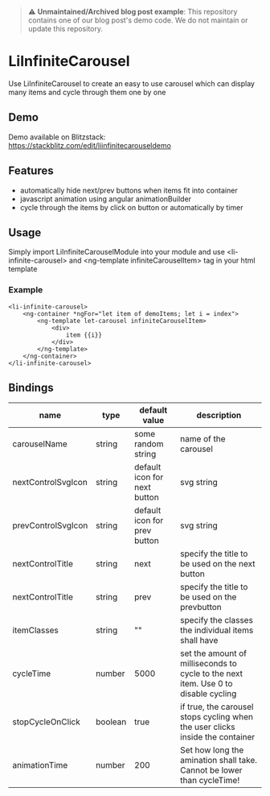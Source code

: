 > :warning: **Unmaintained/Archived blog post example**: This repository contains one of our blog post's demo code. We do not maintain or update this repository. 

# LiInfiniteCarousel

Use LiInfiniteCarousel to create an easy to use carousel which can display many items and cycle through them one by one

## Demo
Demo available on Blitzstack: https://stackblitz.com/edit/liinfinitecarouseldemo

## Features

 - automatically hide next/prev buttons when items fit into container
 - javascript animation using angular animationBuilder
 - cycle through the items by click on button or automatically by timer

## Usage
Simply import LiInfiniteCarouselModule into your module and use \<li-infinite-carousel> and \<ng-template infiniteCarouselItem> tag in your html template

### Example

    <li-infinite-carousel>
		<ng-container *ngFor="let item of demoItems; let i = index">
			<ng-template let-carousel infiniteCarouselItem>
				<div>
					item {{i}}
				</div>
			</ng-template>
		</ng-container>
	</li-infinite-carousel>

## Bindings

|name|type|default value |description|
|----|----|--------------|-----------|
|carouselName|string|some random string|name of the carousel|
|nextControlSvgIcon|string| default icon for next button|svg string|
|prevControlSvgIcon|string| default icon for prev button|svg string|
|nextControlTitle|string|next|specify the title to be used on the next button|
|nextControlTitle|string|prev|specify the title to be used on the prevbutton|
|itemClasses|string|""|specify the classes the individual items shall have|
|cycleTime|number|5000|set the amount of milliseconds to cycle to the next item. Use 0 to disable cycling|
|stopCycleOnClick|boolean|true|if true, the carousel stops cycling when the user clicks inside the container|
|animationTime|number|200|Set how long the amination shall take. Cannot be lower than cycleTime!|


